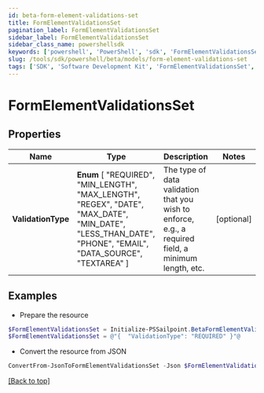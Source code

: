 ```yaml
---
id: beta-form-element-validations-set
title: FormElementValidationsSet
pagination_label: FormElementValidationsSet
sidebar_label: FormElementValidationsSet
sidebar_class_name: powershellsdk
keywords: ['powershell', 'PowerShell', 'sdk', 'FormElementValidationsSet', 'BetaFormElementValidationsSet'] 
slug: /tools/sdk/powershell/beta/models/form-element-validations-set
tags: ['SDK', 'Software Development Kit', 'FormElementValidationsSet', 'BetaFormElementValidationsSet']
---
```



# FormElementValidationsSet

## Properties

Name | Type | Description | Notes
------------ | ------------- | ------------- | -------------
**ValidationType** |  **Enum** [  "REQUIRED",    "MIN_LENGTH",    "MAX_LENGTH",    "REGEX",    "DATE",    "MAX_DATE",    "MIN_DATE",    "LESS_THAN_DATE",    "PHONE",    "EMAIL",    "DATA_SOURCE",    "TEXTAREA" ] | The type of data validation that you wish to enforce, e.g., a required field, a minimum length, etc. | [optional] 

## Examples

- Prepare the resource
```powershell
$FormElementValidationsSet = Initialize-PSSailpoint.BetaFormElementValidationsSet  -ValidationType REQUIRED
$FormElementValidationsSet = @"{  "ValidationType": "REQUIRED" }"@
```

- Convert the resource from JSON
```powershell
ConvertFrom-JsonToFormElementValidationsSet -Json $FormElementValidationsSet
```


[[Back to top]](#) 

